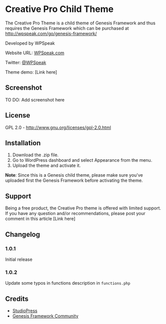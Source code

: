 Creative Pro Child Theme
============

The Creative Pro Theme is a child theme of Genesis Framework and thus requires the Genesis Framework which can be purchased at http://wpspeak.com/go/genesis-framework/

Developed by WPSpeak

Website URL: <a href="http://wpspeak.com/" target="_blank">WPSpeak.com</a>

Twitter: <a href="https://twitter.com/wpspeak" target="_blank">@WPSpeak</a>

Theme demo: [Link here]

<h2>Screenshot</h2>

TO DO: Add screenshot here

<h2>License</h2>

GPL 2.0 - http://www.gnu.org/licenses/gpl-2.0.html

<h2>Installation</h2>

1. Download the .zip file.
2. Go to WordPress dashboard and select Appearance from the menu.
3. Upload the theme and activate it.

<b>Note</b>: Since this is a Genesis child theme, please make sure you've uploaded first the Genesis Framework before activating the theme.

<h2>Support</h2>

Being a free product, the Creative Pro theme is offered with limited support. If you have any question and/or recommendations, please post your comment in this article [Link here]


<h2>Changelog</h2>

<h3>1.0.1</h3>
Initial release

<h3>1.0.2</h3>
Update some typos in functions description in <code>functions.php</code>

<h2>Credits</h2>
<ul>
	<li><a href="http://wpspeak.com/go/studiopresscom/" target="_blank">StudioPress</a></li>
	<li><a href="https://twitter.com/search?q=%23genesiswp&amp;src=savs" target="_blank">Genesis Framework Community</a></li>
</ul>
